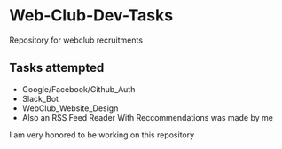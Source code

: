 # Web-Club-Dev-Tasks
Repository for webclub recruitments
<H2>Tasks attempted</H2>
<ul>
<li>Google/Facebook/Github_Auth</li>
<li>Slack_Bot</li>
<li>WebClub_Website_Design</li>
<li>Also an RSS Feed Reader With Reccommendations was made by me</li>  
</ul>
<pr>I am very honored to be working on this repository</pr>

